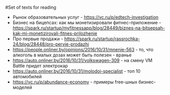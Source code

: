 #Set of texts for reading
- Рынок образовательных услуг - https://vc.ru/p/edtech-investigation
- Бизнес на бицепсах: как мы монетизировали фитнес-приложение - https://spark.ru/startup/myfitnessapp/blog/28449/biznes-na-bitsepsah-kak-mi-monetizirovali-fitnes-prilozhenie
- Про первые продажи - https://spark.ru/startup/rassrochka-24/blog/28448/pro-pervie-prodazhi
 - https://people.onliner.by/opinions/2016/10/31/mnenie-563 - то, что алкоголь в малых дозах может быть полезен - вранье
 - https://auto.onliner.by/2016/10/31/volkswagen-309 - на смену VM Battle придет электрокар
 - https://auto.onliner.by/2016/10/31/molodoj-specialist - топ 10 автомобилей
 - https://vc.ru/p/abundance-economy - примеры free-шных бизнес-моделей

